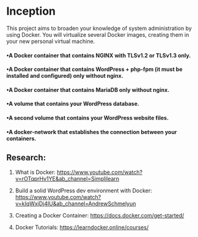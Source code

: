 # Inception

This project aims to broaden your knowledge of system administration by using Docker. You will virtualize several Docker images, creating them in your new personal virtual machine.

#### •A Docker container that contains NGINX with TLSv1.2 or TLSv1.3 only.
#### •A Docker container that contains WordPress + php-fpm (it must be installed and configured) only without nginx.
#### •A Docker container that contains MariaDB only without nginx.
#### •A volume that contains your WordPress database.
#### •A second volume that contains your WordPress website files.
#### •A docker-network that establishes the connection between your containers.


## Research:

1. What is Docker:
https://www.youtube.com/watch?v=rOTqprHv1YE&ab_channel=Simplilearn

2. Build a solid WordPress dev environment with Docker: https://www.youtube.com/watch?v=kIqWxjDj4IU&ab_channel=AndrewSchmelyun

3. Creating a Docker Container:
https://docs.docker.com/get-started/

4. Docker Tutorials:
https://learndocker.online/courses/